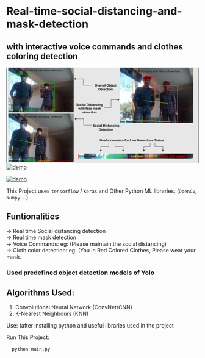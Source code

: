 # Real-time-social-distancing-and-mask-detection
## with interactive voice commands and clothes coloring detection

![Screenshot](demoImage.png)
[![demo](https://img.shields.io/badge/DEMO-F51212?style=for-the-badge&logo=youtube&logoColor=white)](https://youtu.be/9u4jOUY6Wkc)

[![demo](https://img.shields.io/badge/Presentation-FBFD52?style=for-the-badge&logo=drive&logoColor=white)](https://drive.google.com/file/d/12_GViakrY_oYGyBLI0BP9oTWFDIhLT14/view?usp=sharing)

This Project uses `tensorflow` / `Keras` and Other Python ML libraries. (`OpenCV`, `Numpy`....)
## Funtionalities <br>
-> Real time Social distancing detection <br>
-> Real time mask detection <br>
-> Voice Commands: eg: (Please maintain the social distancing) <br>
-> Cloth color detection: eg: (You in Red Colored Clothes, Please wear your mask. <br>

### Used predefined object detection models of Yolo

## Algorithms Used:

1. Convolutional Neural Network (ConvNet/CNN) <br>
2. K-Nearest Neighbours (KNN)

Use:
(after installing python and useful libraries used in the project

Run This Project:

```bash
  python main.py
```
